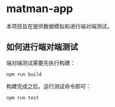 # matman-app

本项目旨在提供数据模拟和进行端对端测试。

## 如何进行端对端测试

端对端测试需要先执行构建：

```
npm run build
```

构建完成之后，运行测试命令即可：

```
npm run test
```
